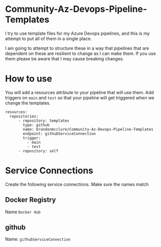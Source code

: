 # Community-Az-Devops-Pipeline-Templates
I try to use template files for my Azure Devops pipelines, and this is my attempt to put all of them in a single place.

I am going to attempt to structure these in a way that pipelines that are dependent on these are resilient to change as I can make them. If you use them please be aware that I may cause breaking changes. 

# How to use
You will add a resources attrbiute to your pipeline that will use them. Add triggers on `main` and `test` so that your pipeline will get triggered when we change the templates. 

```
resources:
  repositories:
      - repository: templates
        type: github
        name: brandonmcclure/Community-Az-Devops-Pipeline-Templates
        endpoint: githubServiceConnection
        trigger:
          - main
          - test
      - repository: self
```
# Service Connections
Create the following service connections. Make sure the names match 

## Docker Registry
Name `Docker Hub`

## github
Name: `githubServiceConnection`
